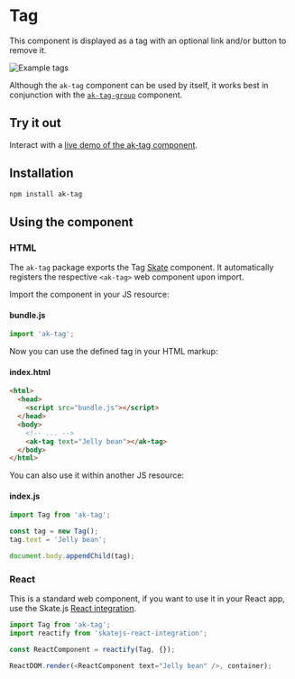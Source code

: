 # Tag


This component is displayed as a tag with an optional link and/or button to remove it.

![Example tags](https://bytebucket.org/atlassian/atlaskit/raw/@BITBUCKET_COMMIT@/packages/ak-tag/docs/overview.png)

Although the `ak-tag` component can be used by itself, it works best in conjunction with the
[`ak-tag-group`](https://www.npmjs.com/package/ak-tag-group) component.

## Try it out

Interact with a [live demo of the ak-tag component](https://aui-cdn.atlassian.com/atlaskit/stories/ak-tag/@VERSION@/).


## Installation

```sh
npm install ak-tag
```

## Using the component

### HTML

The `ak-tag` package exports the Tag [Skate](https://github.com/skatejs/skatejs) component. It automatically registers the respective `<ak-tag>` web component upon import.

Import the component in your JS resource:

#### bundle.js

```javascript
import 'ak-tag';
```

Now you can use the defined tag in your HTML markup:
#### index.html

```html
<html>
  <head>
    <script src="bundle.js"></script>
  </head>
  <body>
    <!-- ... -->
    <ak-tag text="Jelly bean"></ak-tag>
  </body>
</html>
```

You can also use it within another JS resource:

#### index.js
```javascript
import Tag from 'ak-tag';

const tag = new Tag();
tag.text = 'Jelly bean';

document.body.appendChild(tag);
```

### React

This is a standard web component, if you want to use it in your React app, use the Skate.js [React integration](https://github.com/webcomponents/react-integration).

```javascript
import Tag from 'ak-tag';
import reactify from 'skatejs-react-integration';

const ReactComponent = reactify(Tag, {});

ReactDOM.render(<ReactComponent text="Jelly bean" />, container);
```
